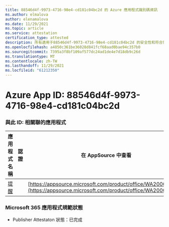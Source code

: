```yaml
---
title: 88546d4f-9973-4716-98e4-cd181c04bc2d 的 Azure 應用程式識別碼資訊
ms.author: elmalova
author: elenamalova
ms.date: 11/29/2021
ms.topic: article
ms.service: attestation
certification_type: attested
description: 所有適用于88546d4f-9973-4716-98e4-cd181c04bc2d 的安全性和符合性資訊資訊。
ms.openlocfilehash: a4850c361be36028d841fcf68aad0bae94c357b0
ms.sourcegitcommit: 7395a3f8bf109af577dc24ad1de4e7d18db9c26d
ms.translationtype: MT
ms.contentlocale: zh-TW
ms.lasthandoff: 11/29/2021
ms.locfileid: "61212350"
---
```

# <a name="azure-app-id-88546d4f-9973-4716-98e4-cd181c04bc2d"></a>Azure App ID: 88546d4f-9973-4716-98e4-cd181c04bc2d


### <a name="apps-associated-with-this-id"></a>與此 ID: 相關聯的應用程式
| **應用程式名稱** | **認證** | **在 AppSource 中查看** |
|--------------|---------------|-----------------------|
| [提醒](https://docs.microsoft.com/microsoft-365-app-certification/forward/WA200001444) |  | [https://appsource.microsoft.com/product/office/WA200001444](https://appsource.microsoft.com/product/office/WA200001444) |

### <a name="microsoft-365-app-compliance-status"></a>Microsoft 365 應用程式規範狀態
- Publisher Attestaton 狀態：已完成
